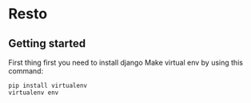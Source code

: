 # Resto

## Getting started
First thing first you need to install django
Make virtual env by using this command:
```
pip install virtualenv
virtualenv env
```
